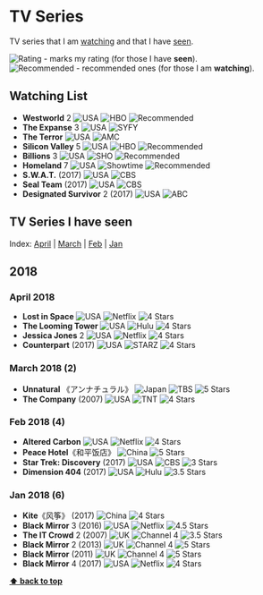 # TV Series

TV series that I am [watching](#watching-list) and that I have [seen](#tv-series-i-have-seen).

![][star] - marks my rating (for those I have **seen**).  
![][Rec] - recommended ones (for those I am **watching**).

## Watching List
* **Westworld** 2 ![][US] ![][HBO] ![][Rec]
* **The Expanse** 3 ![][US] ![][SFY]
* **The Terror** ![][US] ![][AMC]
* **Silicon Valley** 5 ![][US] ![][HBO] ![][Rec]
* **Billions** 3 ![][US] ![SHO] ![][Rec]
* **Homeland** 7 ![][US] ![][SHO] ![][Rec]
* **S.W.A.T.** (2017) ![][US] ![][CBS]
* **Seal Team** (2017) ![][US] ![][CBS]
* **Designated Survivor** 2 (2017) ![][US] ![][ABC]

## TV Series I have seen

Index: [April](#april-2018) | [March](#march-2018-2) | [Feb](#feb-2018-4) | [Jan](#jan-2018-6)

## 2018

### April 2018
* **Lost in Space** ![][US] ![][NFX] ![][s4]
* **The Looming Tower** ![][US] ![][HUL] ![][s4]
* **Jessica Jones** 2 ![][US] ![][NFX] ![][s4]
* **Counterpart** (2017) ![][US] ![][STZ] ![][s4]

### March 2018 (2)
* **Unnatural** 《アンナチュラル》 ![][JP] ![][TBS] ![][s5]
* **The Company** (2007) ![][US] ![][TNT] ![][s4]

### Feb 2018 (4)
* **Altered Carbon** ![][US] ![][NFX] ![][s4]
* **Peace Hotel**《和平饭店》 ![][CN] ![][s5]
* **Star Trek: Discovery** (2017) ![][US] ![][CBS] ![][s3]
* **Dimension 404** (2017) ![][US] ![][HUL] ![][s35]

### Jan 2018 (6)
* **Kite**《风筝》 (2017) ![][CN] ![][s4]
* **Black Mirror** 3 (2016) ![][US] ![][NFX] ![][s45]
* **The IT Crowd** 2 (2007) ![][UK] ![][CH4] ![][s35]
* **Black Mirror** 2 (2013) ![][UK] ![][CH4] ![][s5]
* **Black Mirror** (2011) ![][UK] ![][CH4] ![][s5]
* **Black Mirror** 4 (2017) ![][US] ![][NFX] ![][s4]

**[⬆ back to top](#tv-series)**

[Rec]: https://wt365.github.io/lib/svg/rec.svg "Recommended"
[star]: https://wt365.github.io/lib/svg/star/star.svg "Rating"
[s0]: https://wt365.github.io/lib/svg/star/s0.svg "O Star"
[s05]: https://wt365.github.io/lib/svg/star/s05.svg "0.5 Star"
[s1]: https://wt365.github.io/lib/svg/star/s1.svg "1 Star"
[s15]: https://wt365.github.io/lib/svg/star/s15.svg "1.5 Stars"
[s2]: https://wt365.github.io/lib/svg/star/s2.svg "2 Stars"
[s25]: https://wt365.github.io/lib/svg/star/s25.svg "2.5 Stars"
[s3]: https://wt365.github.io/lib/svg/star/s3.svg "3 Stars"
[s35]: https://wt365.github.io/lib/svg/star/s35.svg "3.5 Stars"
[s4]: https://wt365.github.io/lib/svg/star/s4.svg "4 Stars"
[s45]: https://wt365.github.io/lib/svg/star/s45.svg "4.5 Stars"
[s5]: https://wt365.github.io/lib/svg/star/s5.svg "5 Stars"
[SHO]: https://wt365.github.io/lib/svg/tv/sho.svg "Showtime"
[STZ]: https://wt365.github.io/lib/svg/tv/starz.svg "STARZ"
[CBS]: https://wt365.github.io/lib/svg/tv/cbs.svg "CBS"
[ABC]: https://wt365.github.io/lib/svg/tv/abc.svg "ABC"
[NFX]: https://wt365.github.io/lib/svg/tv/netflix.svg "Netflix"
[HUL]: https://wt365.github.io/lib/svg/tv/hulu.svg "Hulu"
[CH4]: https://wt365.github.io/lib/svg/tv/channel4.svg "Channel 4"
[TBS]: https://wt365.github.io/lib/svg/tv/tbs.svg "TBS"
[TNT]: https://wt365.github.io/lib/svg/tv/tnt.svg "TNT"
[HBO]: https://wt365.github.io/lib/svg/tv/hbo.svg "HBO"
[AMC]: https://wt365.github.io/lib/svg/tv/amc.svg "AMC"
[SFY]: https://wt365.github.io/lib/svg/tv/syfy.svg "SYFY"
[CN]: https://wt365.github.io/lib/svg/flag/cn.svg "China"
[US]: https://wt365.github.io/lib/svg/flag/us.svg "USA"
[UK]: https://wt365.github.io/lib/svg/flag/uk.svg "UK"
[JP]: https://wt365.github.io/lib/svg/flag/jp.svg "Japan"